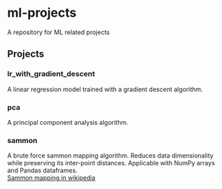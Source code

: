 # ml-projects
A repository for ML related projects

## Projects

### lr_with_gradient_descent
A linear regression model trained with a gradient descent algorithm.

### pca
A principal component analysis algorithm.

### sammon
A brute force sammon mapping algorithm. Reduces data dimensionality while preserving its inter-point distances.
Applicable with NumPy arrays and Pandas dataframes.
<br />
[Sammon mapping in wikipedia](https://en.wikipedia.org/wiki/Sammon_mapping)
